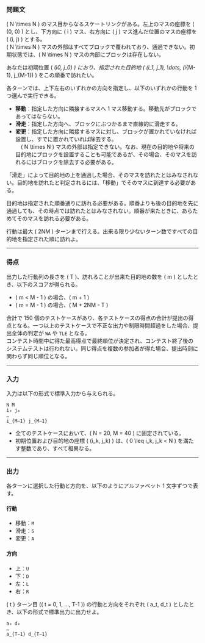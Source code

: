 ### **問題文**

\( N \times N \) のマス目からなるスケートリンクがある。左上のマスの座標を \( (0, 0) \) とし、下方向に \( i \) マス、右方向に \( j \) マス進んだ位置のマスの座標を \( (i, j) \) とする。  
\( N \times N \) マスの外部はすべてブロックで覆われており、通過できない。初期状態では、\( N \times N \) マスの内部にブロックは存在しない。

あなたは初期位置 \( (i*0, j_0) \) におり、指定された目的地 \( (i_1, j_1), \dots, (i*{M-1}, j\_{M-1}) \) をこの順番で訪れたい。

各ターンでは、上下左右のいずれかの方向を指定し、以下のいずれかの行動を 1 つ選んで実行できる。

- **移動**：指定した方向に隣接するマスへ 1 マス移動する。移動先がブロックであってはならない。
- **滑走**：指定した方向へ、ブロックにぶつかるまで直線的に滑走する。
- **変更**：指定した方向に隣接するマスに対し、ブロックが置かれていなければ設置し、すでに置かれていれば除去する。  
  　\( N \times N \) マスの外部は指定できない。なお、現在の目的地や将来の目的地にブロックを設置することも可能であるが、その場合、そのマスを訪れるにはブロックを除去する必要がある。

「滑走」によって目的地の上を通過した場合、そのマスを訪れたとはみなされない。目的地を訪れたと判定されるには、「移動」でそのマスに到達する必要がある。

目的地は指定された順番通りに訪れる必要がある。順番よりも後の目的地を先に通過しても、その時点では訪れたとはみなされない。順番が来たときに、あらためてそのマスを訪れる必要がある。

行動は最大 \( 2NM \) ターンまで行える。出来る限り少ないターン数ですべての目的地を指定された順に訪れよ。

---

### **得点**

出力した行動列の長さを \( T \)、訪れることが出来た目的地の数を \( m \) としたとき、以下のスコアが得られる。

- \( m < M - 1 \) の場合、\( m + 1 \)
- \( m = M - 1 \) の場合、\( M + 2NM - T \)

合計で 150 個のテストケースがあり、各テストケースの得点の合計が提出の得点となる。一つ以上のテストケースで不正な出力や制限時間超過をした場合、提出全体の判定が `WA` や `TLE` となる。  
コンテスト時間中に得た最高得点で最終順位が決定され、コンテスト終了後のシステムテストは行われない。同じ得点を複数の参加者が得た場合、提出時刻に関わらず同じ順位となる。

---

### **入力**

入力は以下の形式で標準入力から与えられる。

```
N M
i₀ j₀
…
i_{M−1} j_{M−1}
```

- 全てのテストケースにおいて、\( N = 20, M = 40 \) に固定されている。
- 初期位置および目的地の座標 \( (i_k, j_k) \) は、\( 0 \leq i_k, j_k < N \) を満たす整数であり、すべて相異なる。

---

### **出力**

各ターンに選択した行動と方向を、以下のようにアルファベット 1 文字ずつで表す。

#### 行動

- 移動：`M`
- 滑走：`S`
- 変更：`A`

#### 方向

- 上：`U`
- 下：`D`
- 左：`L`
- 右：`R`

\( t \) ターン目 (\( t = 0, 1, ..., T-1 \)) の行動と方向をそれぞれ \( a_t, d_t \) としたとき、以下の形式で標準出力に出力せよ。

```
a₀ d₀
…
a_{T−1} d_{T−1}
```
